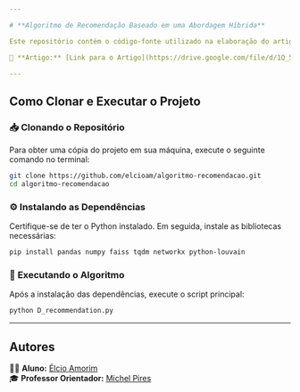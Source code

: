 ```yaml
---

# **Algoritmo de Recomendação Baseado em uma Abordagem Híbrida**  

Este repositório contém o código-fonte utilizado na elaboração do artigo. Você pode acessar o artigo completo através do link abaixo 

📄 **Artigo:** [Link para o Artigo](https://drive.google.com/file/d/1Q_5vCFNeJS5EoiKhT3UAkP_r7i2aTgMv/view?usp=sharing)  

---
```


## **Como Clonar e Executar o Projeto**  

### 📥 **Clonando o Repositório**  
Para obter uma cópia do projeto em sua máquina, execute o seguinte comando no terminal:  

```bash
git clone https://github.com/elcioam/algoritmo-recomendacao.git
cd algoritmo-recomendacao
```

### ⚙ **Instalando as Dependências**  
Certifique-se de ter o Python instalado. Em seguida, instale as bibliotecas necessárias:  

```bash
pip install pandas numpy faiss tqdm networkx python-louvain
```

### 🚀 **Executando o Algoritmo**  
Após a instalação das dependências, execute o script principal:  

```bash
python D_recommendation.py
```

---

## **Autores**  

👨‍🎓 **Aluno:** [Élcio Amorim](https://github.com/elcioam)  
🎓 **Professor Orientador:** [Michel Pires](https://github.com/mpiress)  
